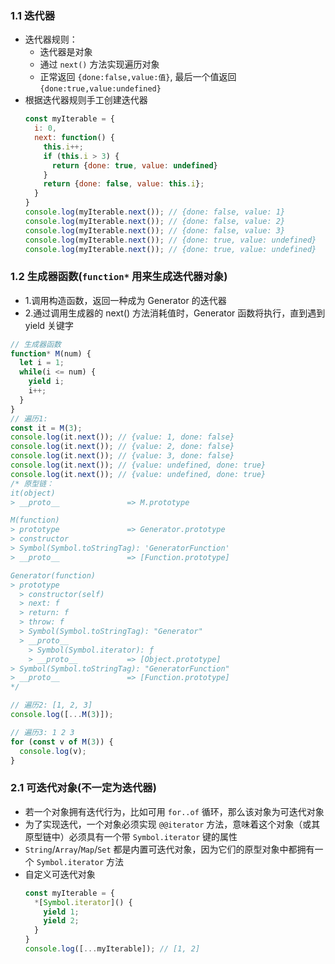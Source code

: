 ### 1.1 迭代器
- 迭代器规则：
  - 迭代器是对象
  - 通过 `next()` 方法实现遍历对象
  - 正常返回 `{done:false,value:值}`, 最后一个值返回 `{done:true,value:undefined}`
- 根据迭代器规则手工创建迭代器
  ```js
  const myIterable = {
    i: 0,
    next: function() {
      this.i++;
      if (this.i > 3) {
        return {done: true, value: undefined}
      }
      return {done: false, value: this.i};
    }
  }
  console.log(myIterable.next()); // {done: false, value: 1}
  console.log(myIterable.next()); // {done: false, value: 2}
  console.log(myIterable.next()); // {done: false, value: 3}
  console.log(myIterable.next()); // {done: true, value: undefined}
  console.log(myIterable.next()); // {done: true, value: undefined}
  ```

### 1.2 生成器函数(`function*` 用来生成迭代器对象)
- 1.调用构造函数，返回一种成为 Generator 的迭代器
- 2.通过调用生成器的 next() 方法消耗值时，Generator 函数将执行，直到遇到 yield 关键字

```js
// 生成器函数
function* M(num) {
  let i = 1;
  while(i <= num) {
    yield i;
    i++;
  }
}
// 遍历1:
const it = M(3);
console.log(it.next()); // {value: 1, done: false}
console.log(it.next()); // {value: 2, done: false}
console.log(it.next()); // {value: 3, done: false}
console.log(it.next()); // {value: undefined, done: true}
console.log(it.next()); // {value: undefined, done: true}
/* 原型链：
it(object)
> __proto__               => M.prototype

M(function)
> prototype               => Generator.prototype
> constructor
> Symbol(Symbol.toStringTag): 'GeneratorFunction'
> __proto__               => [Function.prototype]

Generator(function)
> prototype
  > constructor(self)
  > next: f
  > return: f
  > throw: f
  > Symbol(Symbol.toStringTag): "Generator"
  > __proto__
    > Symbol(Symbol.iterator): ƒ
    > __proto__           => [Object.prototype]
> Symbol(Symbol.toStringTag): "GeneratorFunction"
> __proto__               => [Function.prototype]
*/

// 遍历2: [1, 2, 3]
console.log([...M(3)]);

// 遍历3: 1 2 3
for (const v of M(3)) {
  console.log(v);
}
```

### 2.1 可迭代对象(不一定为迭代器)
- 若一个对象拥有迭代行为，比如可用 `for..of` 循环，那么该对象为可迭代对象
- 为了实现迭代，一个对象必须实现 `@@iterator` 方法，意味着这个对象（或其原型链中）必须具有一个带 `Symbol.iterator` 键的属性
- `String`/`Array`/`Map`/`Set` 都是内置可迭代对象，因为它们的原型对象中都拥有一个 `Symbol.iterator` 方法
- 自定义可迭代对象
  ```js
  const myIterable = {
    *[Symbol.iterator]() {
      yield 1;
      yield 2;
    }
  }
  console.log([...myIterable]); // [1, 2]
  ```